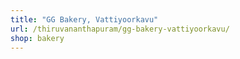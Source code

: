 ```yaml
---
title: "GG Bakery, Vattiyoorkavu"
url: /thiruvananthapuram/gg-bakery-vattiyoorkavu/
shop: bakery
---
```

